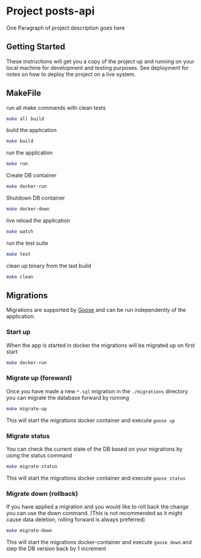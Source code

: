 # Project posts-api

One Paragraph of project description goes here

## Getting Started

These instructions will get you a copy of the project up and running on your local machine for development and testing purposes. See deployment for notes on how to deploy the project on a live system.

## MakeFile

run all make commands with clean tests
```bash
make all build
```

build the application
```bash
make build
```

run the application
```bash
make run
```

Create DB container
```bash
make docker-run
```

Shutdown DB container
```bash
make docker-down
```

live reload the application
```bash
make watch
```

run the test suite
```bash
make test
```

clean up binary from the last build
```bash
make clean
```

## Migrations

Migrations are supported by [Goose](https://github.com/pressly/goose) and can be run independently of the application.

### Start up
When the app is started in docker the migrations will be migrated up on first start
```BASH
make docker-run
```

### Migrate up (foreward)
Once you have made a new `*.sql` migration in the `./migrations` directory you can migrate the database forward by running
```BASH
make migrate-up
```
This will start the migrations docker container and execute `goose up`

### Migrate status
You can check the current state of the DB based on your migrations by using the status command
```BASH
make migrate-status
```
This will start the migrations docker container and execute `goose status`

### Migrate down (rollback)
If you have applied a migration and you would like to roll back the change you can use the down command. (This is not recommended as it might cause data deletion, rolling forward is always preferred)
```BASH
make migrate-down
```
This will start the migrations docker-container and execute `goose down` and step the DB version back by 1 increment